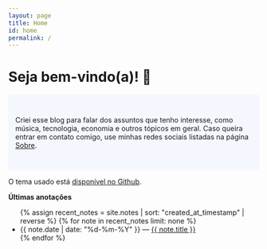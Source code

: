 ```yaml
---
layout: page
title: Home
id: home
permalink: /
---
```


# Seja bem-vindo(a)! 🌱

<p style="padding: 3em 1em; background: #f5f7ff; border-radius: 4px;">
  Criei esse blog para falar dos assuntos que tenho interesse, como música, tecnologia, economia e outros tópicos em geral. Caso queira entrar em contato comigo, use minhas redes sociais listadas na página <a class="internal-link" href="{{ site.baseurl }}/about">Sobre</a>.
</p>

O tema usado está [disponível no Github](https://github.com/maximevaillancourt/digital-garden-jekyll-template).


<strong>Últimas anotações</strong>

<ul>
  {% assign recent_notes = site.notes | sort: "created_at_timestamp" | reverse %}
  {% for note in recent_notes limit: none %}
    <li>
      {{ note.date | date: "%d-%m-%Y" }} — <a class="internal-link" href="{{ site.baseurl }}{{ note.url }}">{{ note.title }}</a>
    </li>
  {% endfor %}
</ul>

<style>
  .wrapper {
    max-width: 46em;
  }
</style>
